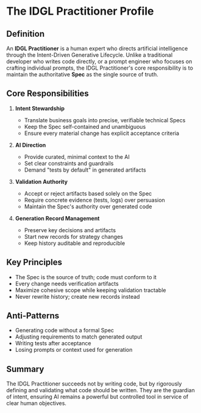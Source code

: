# The IDGL Practitioner Profile

## Definition

An **IDGL Practitioner** is a human expert who directs artificial intelligence through the Intent-Driven Generative Lifecycle. Unlike a traditional developer who writes code directly, or a prompt engineer who focuses on crafting individual prompts, the IDGL Practitioner's core responsibility is to maintain the authoritative **Spec** as the single source of truth.

## Core Responsibilities

1. **Intent Stewardship**
   - Translate business goals into precise, verifiable technical Specs
   - Keep the Spec self-contained and unambiguous
   - Ensure every material change has explicit acceptance criteria

2. **AI Direction**
   - Provide curated, minimal context to the AI
   - Set clear constraints and guardrails
   - Demand "tests by default" in generated artifacts

3. **Validation Authority**
   - Accept or reject artifacts based solely on the Spec
   - Require concrete evidence (tests, logs) over persuasion
   - Maintain the Spec's authority over generated code

4. **Generation Record Management**
   - Preserve key decisions and artifacts
   - Start new records for strategy changes
   - Keep history auditable and reproducible

## Key Principles

- The Spec is the source of truth; code must conform to it
- Every change needs verification artifacts
- Maximize cohesive scope while keeping validation tractable
- Never rewrite history; create new records instead

## Anti-Patterns

- Generating code without a formal Spec
- Adjusting requirements to match generated output
- Writing tests after acceptance
- Losing prompts or context used for generation

## Summary

The IDGL Practitioner succeeds not by writing code, but by rigorously defining and validating what code should be written. They are the guardian of intent, ensuring AI remains a powerful but controlled tool in service of clear human objectives.